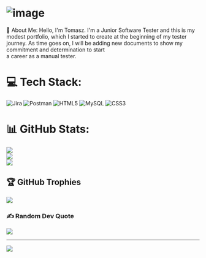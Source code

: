# ![image](https://user-images.githubusercontent.com/108292217/233567574-4d9a087c-b19c-4732-b0e4-17819b16b8da.png)


💫 About Me:
Hello, I'm Tomasz. I'm a Junior Software Tester and this is my modest portfolio, which I started to create at the beginning of my tester journey. As time goes on, I will be adding new documents to show my commitment and determination to start <br>a career as a manual tester.


# 💻 Tech Stack:
![Jira](https://img.shields.io/badge/jira-%230A0FFF.svg?style=flat-square&logo=jira&logoColor=white) ![Postman](https://img.shields.io/badge/Postman-FF6C37?style=flat-square&logo=postman&logoColor=white) ![HTML5](https://img.shields.io/badge/html5-%23E34F26.svg?style=flat-square&logo=html5&logoColor=white) ![MySQL](https://img.shields.io/badge/mysql-%2300f.svg?style=flat-square&logo=mysql&logoColor=white) ![CSS3](https://img.shields.io/badge/css3-%231572B6.svg?style=flat-square&logo=css3&logoColor=white)
# 📊 GitHub Stats:
![](https://github-readme-stats.vercel.app/api?username=Jason853&theme=dark&hide_border=false&include_all_commits=true&count_private=true)<br/>
![](https://github-readme-streak-stats.herokuapp.com/?user=Jason853&theme=dark&hide_border=false)<br/>
![](https://github-readme-stats.vercel.app/api/top-langs/?username=Jason853&theme=dark&hide_border=false&include_all_commits=true&count_private=true&layout=compact)

## 🏆 GitHub Trophies
![](https://github-profile-trophy.vercel.app/?username=Jason853&theme=radical&no-frame=false&no-bg=false&margin-w=4)

### ✍️ Random Dev Quote
![](https://quotes-github-readme.vercel.app/api?type=horizontal&theme=radical)

---
[![](https://visitcount.itsvg.in/api?id=Jason853&icon=0&color=0)](https://visitcount.itsvg.in)

<!-- Proudly created with GPRM ( https://gprm.itsvg.in ) -->
